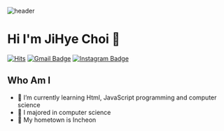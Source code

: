 <!--
**cjh8721/cjh8721** is a ✨ _special_ ✨ repository because its `README.md` (this file) appears on your GitHub profile.

Here are some ideas to get you started:

- 🔭 I’m currently working on ...
- 🌱 I’m currently learning ...
- 👯 I’m looking to collaborate on ...
- 🤔 I’m looking for help with ...
- 💬 Ask me about ...
- 📫 How to reach me: ...
- 😄 Pronouns: ...
- ⚡ Fun fact: ...
-->
![header](https://capsule-render.vercel.app/api?type=Cylinder&color=FFD8D8&height=300&section=header&text=JI%20HYE's%20GitHub%20&fontSize=70)

   # Hi I'm JiHye Choi 💖
[![Hits](https://hits.seeyoufarm.com/api/count/incr/badge.svg?url=https%3A%2F%2Fgithub.com%2Fcjh8721&count_bg=%23FFA3DD&title_bg=%23FFF0F9&icon=&icon_color=%23EFEFEF&title=VISIT&edge_flat=false)](https://hits.seeyoufarm.com) [![Gmail Badge](https://img.shields.io/badge/Gmail-d14836?style=flat-square&logo=Gmail&logoColor=white&link=mailto:cjh8721421@gmail.com)](mailto:cjh8721421@gmail.com) [![Instagram Badge](https://img.shields.io/badge/-Instagram-dd2a7b?style=flat-square&logo=instagram&logoColor=white&link=https://www.instagram.com/jihyejihey/)](https://www.instagram.com/jihyejihey/) 

## Who Am I

- 🌱 I’m currently learning Html, JavaScript programming and computer science
- 🥇 I majored in computer science
- 🚅 My hometown is Incheon

